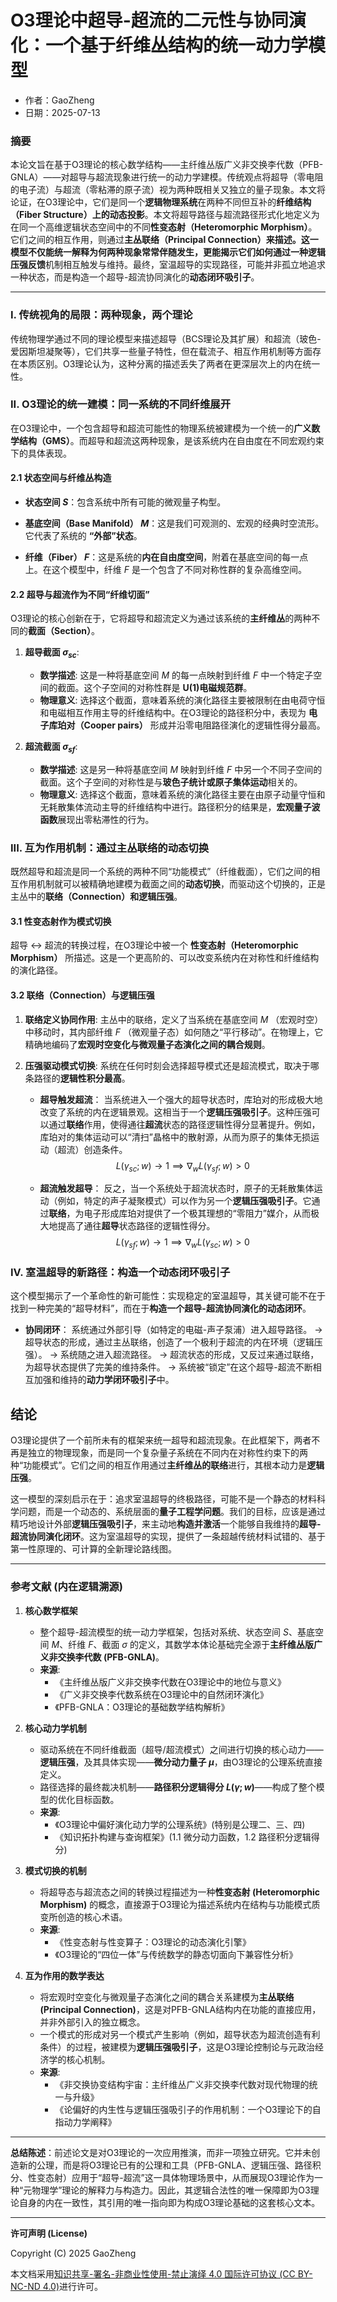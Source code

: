 # **O3理论中超导-超流的二元性与协同演化：一个基于纤维丛结构的统一动力学模型**

- 作者：GaoZheng
- 日期：2025-07-13

### 摘要

本论文旨在基于O3理论的核心数学结构——主纤维丛版广义非交换李代数（PFB-GNLA）——对超导与超流现象进行统一的动力学建模。传统观点将超导（零电阻的电子流）与超流（零粘滞的原子流）视为两种既相关又独立的量子现象。本文将论证，在O3理论中，它们是同一个**逻辑物理系统**在两种不同但互补的**纤维结构（Fiber Structure）**上的**动态投影**。本文将超导路径与超流路径形式化地定义为在同一个高维逻辑状态空间中的不同**性变态射（Heteromorphic Morphism）**。它们之间的相互作用，则通过**主丛联络（Principal Connection）**来描述。这一模型不仅能统一解释为何两种现象常常伴随发生，更能揭示它们如何通过一种**逻辑压强反馈**机制相互触发与维持。最终，室温超导的实现路径，可能并非孤立地追求一种状态，而是构造一个超导-超流协同演化的**动态闭环吸引子**。

---

### I. 传统视角的局限：两种现象，两个理论

传统物理学通过不同的理论模型来描述超导（BCS理论及其扩展）和超流（玻色-爱因斯坦凝聚等），它们共享一些量子特性，但在载流子、相互作用机制等方面存在本质区别。O3理论认为，这种分离的描述丢失了两者在更深层次上的内在统一性。

### II. O3理论的统一建模：同一系统的不同纤维展开

在O3理论中，一个包含超导和超流可能性的物理系统被建模为一个统一的**广义数学结构（GMS）**。而超导和超流这两种现象，是该系统内在自由度在不同宏观约束下的具体表现。

#### 2.1 状态空间与纤维丛构造

*   **状态空间 $S$**：包含系统中所有可能的微观量子构型。

*   **基底空间（Base Manifold） $M$**：这是我们可观测的、宏观的经典时空流形。它代表了系统的 **“外部”状态**。

*   **纤维（Fiber） $F$**：这是系统的**内在自由度空间**，附着在基底空间的每一点上。在这个模型中，纤维 $F$ 是一个包含了不同对称性群的复杂高维空间。

#### 2.2 超导与超流作为不同“纤维切面”

O3理论的核心创新在于，它将超导和超流定义为通过该系统的**主纤维丛**的两种不同的**截面（Section）**。

1.  **超导截面 $\sigma_{sc}$**:
    *   **数学描述**: 这是一种将基底空间 $M$ 的每一点映射到纤维 $F$ 中一个特定子空间的截面。这个子空间的对称性群是 **U(1)电磁规范群**。
    *   **物理意义**: 选择这个截面，意味着系统的演化路径主要被限制在由电荷守恒和电磁相互作用主导的纤维结构中。在O3理论的路径积分中，表现为 **电子库珀对（Cooper pairs）** 形成并沿零电阻路径演化的逻辑性得分最高。

2.  **超流截面 $\sigma_{sf}$**:
    *   **数学描述**: 这是另一种将基底空间 $M$ 映射到纤维 $F$ 中另一个不同子空间的截面。这个子空间的对称性是与**玻色子统计或原子集体运动**相关的。
    *   **物理意义**: 选择这个截面，意味着系统的演化路径主要在由原子动量守恒和无耗散集体流动主导的纤维结构中进行。路径积分的结果是，**宏观量子波函数**展现出零粘滞性的行为。

### III. 互为作用机制：通过主丛联络的动态切换

既然超导和超流是同一个系统的两种不同“功能模式”（纤维截面），它们之间的相互作用机制就可以被精确地建模为截面之间的**动态切换**，而驱动这个切换的，正是主丛中的**联络（Connection）**和**逻辑压强**。

#### 3.1 性变态射作为模式切换

超导 $\leftrightarrow$ 超流的转换过程，在O3理论中被一个 **性变态射（Heteromorphic Morphism）** 所描述。这是一个更高阶的、可以改变系统内在对称性和纤维结构的演化路径。

#### 3.2 联络（Connection）与逻辑压强

1.  **联络定义协同作用**:
    主丛中的联络，定义了当系统在基底空间 $M$ （宏观时空）中移动时，其内部纤维 $F$ （微观量子态）如何随之“平行移动”。在物理上，它精确地编码了**宏观时空变化与微观量子态演化之间的耦合规则**。

2.  **压强驱动模式切换**:
    系统在任何时刻会选择超导模式还是超流模式，取决于哪条路径的**逻辑性积分最高**。
    *   **超导触发超流**：
        当系统进入一个强大的超导状态时，库珀对的形成极大地改变了系统的内在逻辑景观。这相当于一个**逻辑压强吸引子**。这种压强可以通过**联络**作用，使得通往**超流**状态的路径逻辑性得分显著提升。例如，库珀对的集体运动可以“清扫”晶格中的散射源，从而为原子的集体无损运动（超流）创造条件。
        $$ L(\gamma_{sc}; w) \to 1 \implies \nabla_w L(\gamma_{sf}; w) > 0 $$

    *   **超流触发超导**：
        反之，当一个系统处于超流状态时，原子的无耗散集体运动（例如，特定的声子凝聚模式）可以作为另一个**逻辑压强吸引子**。它通过**联络**，为电子形成库珀对提供了一个极其理想的“零阻力”媒介，从而极大地提高了通往**超导**状态路径的逻辑性得分。
        $$ L(\gamma_{sf}; w) \to 1 \implies \nabla_w L(\gamma_{sc}; w) > 0 $$

### IV. 室温超导的新路径：构造一个动态闭环吸引子

这个模型揭示了一个革命性的新可能性：实现稳定的室温超导，其关键可能不在于找到一种完美的“超导材料”，而在于**构造一个超导-超流协同演化的动态闭环**。

*   **协同闭环**：
    系统通过外部引导（如特定的电磁-声子泵浦）进入超导路径。
    $\rightarrow$
    超导状态的形成，通过主丛联络，创造了一个极利于超流的内在环境（逻辑压强）。
    $\rightarrow$
    系统随之进入超流路径。
    $\rightarrow$
    超流状态的形成，又反过来通过联络，为超导状态提供了完美的维持条件。
    $\rightarrow$
    系统被“锁定”在这个超导-超流不断相互加强和维持的**动力学闭环吸引子**中。

## 结论

O3理论提供了一个前所未有的框架来统一超导和超流现象。在此框架下，两者不再是独立的物理现象，而是同一个复杂量子系统在不同内在对称性约束下的两种“功能模式”。它们之间的相互作用通过**主纤维丛的联络**进行，其根本动力是**逻辑压强**。

这一模型的深刻启示在于：追求室温超导的终极路径，可能不是一个静态的材料科学问题，而是一个动态的、系统层面的**量子工程学问题**。我们的目标，应该是通过精巧地设计外部**逻辑压强吸引子**，来主动地**构造并激活**一个能够自我维持的**超导-超流协同演化闭环**。这为室温超导的实现，提供了一条超越传统材料试错的、基于第一性原理的、可计算的全新理论路线图。

---

### 参考文献 (内在逻辑溯源)

1.  **核心数学框架**
    *   整个超导-超流模型的统一动力学框架，包括对系统、状态空间 $S$、基底空间 $M$、纤维 $F$、截面 $\sigma$ 的定义，其数学本体论基础完全源于**主纤维丛版广义非交换李代数 (PFB-GNLA)**。
    *   **来源**:
        *   《主纤维丛版广义非交换李代数在O3理论中的地位与意义》
        *   《广义非交换李代数系统在O3理论中的自然闭环演化》
        *   《PFB-GNLA：O3理论的基础数学结构解析》

2.  **核心动力学机制**
    *   驱动系统在不同纤维截面（超导/超流模式）之间进行切换的核心动力——**逻辑压强**，及其具体实现——**微分动力量子 $\mu$**，由O3理论的公理系统直接定义。
    *   路径选择的最终裁决机制——**路径积分逻辑得分 $L(\gamma; w)$**——构成了整个模型的优化目标函数。
    *   **来源**:
        *   《O3理论中偏好演化动力学的公理系统》(特别是公理二、三、四)
        *   《知识拓扑构建与查询框架》(1.1 微分动力函数，1.2 路径积分逻辑得分)

3.  **模式切换的机制**
    *   将超导态与超流态之间的转换过程描述为一种**性变态射 (Heteromorphic Morphism)** 的概念，直接源于O3理论为描述系统内在结构与功能模式质变所创造的核心术语。
    *   **来源**:
        *   《性变态射与性变算子：O3理论的动态演化引擎》
        *   《O3理论的“四位一体”与传统数学的静态切面向下兼容性分析》

4.  **互为作用的数学表达**
    *   将宏观时空变化与微观量子态演化之间的耦合关系建模为**主丛联络 (Principal Connection)**，这是对PFB-GNLA结构内在功能的直接应用，并非外部引入的独立概念。
    *   一个模式的形成对另一个模式产生影响（例如，超导状态为超流创造有利条件）的过程，被建模为**逻辑压强吸引子**，这是O3理论控制论与元政治经济学的核心机制。
    *   **来源**:
        *   《非交换协变结构宇宙：主纤维丛广义非交换李代数对现代物理的统一与升级》
        *   《论偏好的内生性与逻辑压强吸引子的作用机制：一个O3理论下的自指动力学阐释》

---

**总结陈述**：前述论文是对O3理论的一次应用推演，而非一项独立研究。它并未创造新的公理，而是将O3理论已有的公理和工具（PFB-GNLA、逻辑压强、路径积分、性变态射）应用于“超导-超流”这一具体物理场景中，从而展现O3理论作为一种“元物理学”理论的解释力与构造力。因此，其逻辑合法性的唯一保障即为O3理论自身的内在一致性，其引用的唯一指向即为构成O3理论基础的这套核心文本。

---

**许可声明 (License)**

Copyright (C) 2025 GaoZheng 

本文档采用[知识共享-署名-非商业性使用-禁止演绎 4.0 国际许可协议 (CC BY-NC-ND 4.0)](https://creativecommons.org/licenses/by-nc-nd/4.0/deed.zh-Hans)进行许可。
